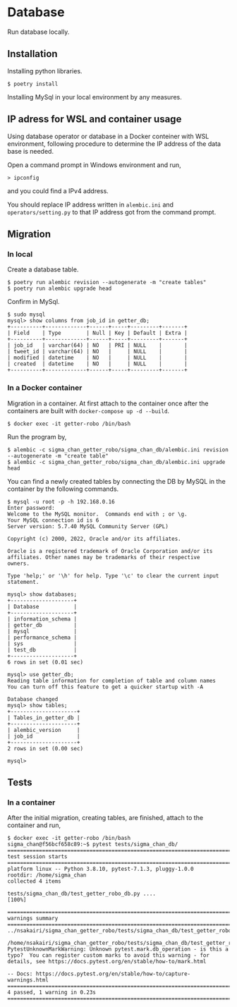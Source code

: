 # Database

Run database locally.

## Installation


Installing python libraries.
```
$ poetry install
```

Installing MySql in your local environment by any measures.

## IP adress for WSL and container usage

Using database operator or database in a Docker conteiner with WSL environment, following procedure to determine the IP address of the data base is needed.

Open a command prompt in Windows environment and run,

```
> ipconfig
```

and you could find a IPv4 address.

You should replace IP address written in `alembic.ini` and `operators/setting.py` to that IP address got from the command prompt.

## Migration

### In local
Create a database table.
```
$ poetry run alembic revision --autogenerate -m "create tables"
$ poetry run alembic upgrade head
```


Confirm in MySql.
```
$ sudo mysql
mysql> show columns from job_id in getter_db;
+----------+-------------+------+-----+---------+-------+
| Field    | Type        | Null | Key | Default | Extra |
+----------+-------------+------+-----+---------+-------+
| job_id   | varchar(64) | NO   | PRI | NULL    |       |
| tweet_id | varchar(64) | NO   |     | NULL    |       |
| modified | datetime    | NO   |     | NULL    |       |
| created  | datetime    | NO   |     | NULL    |       |
+----------+-------------+------+-----+---------+-------+
```


### In a Docker container

Migration in a container. At first attach to the container once after the containers are 
built with `docker-compose up -d --build`.
```
$ docker exec -it getter-robo /bin/bash
```

Run the program by,
```
$ alembic -c sigma_chan_getter_robo/sigma_chan_db/alembic.ini revision --autogenerate -m "create table"
$ alembic -c sigma_chan_getter_robo/sigma_chan_db/alembic.ini upgrade head
```
You can find a newly created tables by connecting the DB by MySQL in the container by the following commands.
```
$ mysql -u root -p -h 192.168.0.16
Enter password:
Welcome to the MySQL monitor.  Commands end with ; or \g.
Your MySQL connection id is 6
Server version: 5.7.40 MySQL Community Server (GPL)

Copyright (c) 2000, 2022, Oracle and/or its affiliates.

Oracle is a registered trademark of Oracle Corporation and/or its
affiliates. Other names may be trademarks of their respective
owners.

Type 'help;' or '\h' for help. Type '\c' to clear the current input statement.

mysql> show databases;
+--------------------+
| Database           |
+--------------------+
| information_schema |
| getter_db          |
| mysql              |
| performance_schema |
| sys                |
| test_db            |
+--------------------+
6 rows in set (0.01 sec)

mysql> use getter_db;
Reading table information for completion of table and column names
You can turn off this feature to get a quicker startup with -A

Database changed
mysql> show tables;
+---------------------+
| Tables_in_getter_db |
+---------------------+
| alembic_version     |
| job_id              |
+---------------------+
2 rows in set (0.00 sec)

mysql>
```

## Tests

### In a container 

After the initial migration, creating tables, are finished, attach to the container and run,

```
$ docker exec -it getter-robo /bin/bash
sigma_chan@f56bcf658c89:~$ pytest tests/sigma_chan_db/
=================================================================================================== test session starts ===================================================================================================
platform linux -- Python 3.8.10, pytest-7.1.3, pluggy-1.0.0
rootdir: /home/sigma_chan
collected 4 items

tests/sigma_chan_db/test_getter_robo_db.py ....                                                                                                                                                                     [100%]

==================================================================================================== warnings summary =====================================================================================================
../nsakairi/sigma_chan_getter_robo/tests/sigma_chan_db/test_getter_robo_db.py:8
  /home/nsakairi/sigma_chan_getter_robo/tests/sigma_chan_db/test_getter_robo_db.py:8: PytestUnknownMarkWarning: Unknown pytest.mark.db_operation - is this a typo?  You can register custom marks to avoid this warning - for details, see https://docs.pytest.org/en/stable/how-to/mark.html

-- Docs: https://docs.pytest.org/en/stable/how-to/capture-warnings.html
============================================================================================== 4 passed, 1 warning in 0.23s ===============================================================================================
```